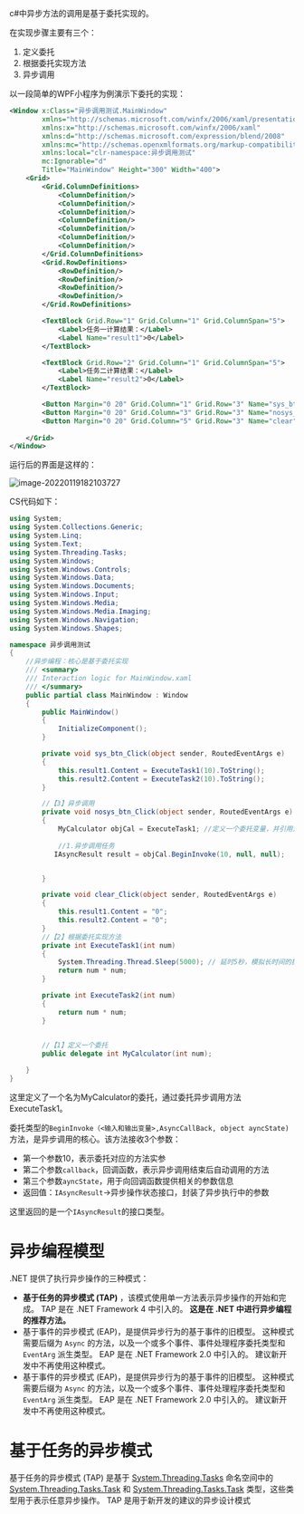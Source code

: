 c#中异步方法的调用是基于委托实现的。

在实现步骤主要有三个：

1. 定义委托
2. 根据委托实现方法
3. 异步调用

以一段简单的WPF小程序为例演示下委托的实现：

```xml
<Window x:Class="异步调用测试.MainWindow"
        xmlns="http://schemas.microsoft.com/winfx/2006/xaml/presentation"
        xmlns:x="http://schemas.microsoft.com/winfx/2006/xaml"
        xmlns:d="http://schemas.microsoft.com/expression/blend/2008"
        xmlns:mc="http://schemas.openxmlformats.org/markup-compatibility/2006"
        xmlns:local="clr-namespace:异步调用测试"
        mc:Ignorable="d"
        Title="MainWindow" Height="300" Width="400">
    <Grid>
        <Grid.ColumnDefinitions>
            <ColumnDefinition/>
            <ColumnDefinition/>
            <ColumnDefinition/>
            <ColumnDefinition/>
            <ColumnDefinition/>
            <ColumnDefinition/>
            <ColumnDefinition/>
        </Grid.ColumnDefinitions>
        <Grid.RowDefinitions>
            <RowDefinition/>
            <RowDefinition/>
            <RowDefinition/>
            <RowDefinition/>
        </Grid.RowDefinitions>

        <TextBlock Grid.Row="1" Grid.Column="1" Grid.ColumnSpan="5">
            <Label>任务一计算结果：</Label>
            <Label Name="result1">0</Label>
        </TextBlock>

        <TextBlock Grid.Row="2" Grid.Column="1" Grid.ColumnSpan="5">
            <Label>任务二计算结果：</Label>
            <Label Name="result2">0</Label>
        </TextBlock>

        <Button Margin="0 20" Grid.Column="1" Grid.Row="3" Name="sys_btn" Click="sys_btn_Click">同步执行</Button>
        <Button Margin="0 20" Grid.Column="3" Grid.Row="3" Name="nosys_btn" Click="nosys_btn_Click">异步执行</Button>
        <Button Margin="0 20" Grid.Column="5" Grid.Row="3" Name="clear" Click="clear_Click">清除结果</Button>
        
    </Grid>
</Window>
```

运行后的界面是这样的：

![image-20220119182103727](D:\Hugo_blog\static\images\image-20220119182103727.png)

CS代码如下：

```csharp
using System;
using System.Collections.Generic;
using System.Linq;
using System.Text;
using System.Threading.Tasks;
using System.Windows;
using System.Windows.Controls;
using System.Windows.Data;
using System.Windows.Documents;
using System.Windows.Input;
using System.Windows.Media;
using System.Windows.Media.Imaging;
using System.Windows.Navigation;
using System.Windows.Shapes;

namespace 异步调用测试
{
    //异步编程：核心是基于委托实现
    /// <summary>
    /// Interaction logic for MainWindow.xaml
    /// </summary>
    public partial class MainWindow : Window
    {
        public MainWindow()
        {
            InitializeComponent();
        }

        private void sys_btn_Click(object sender, RoutedEventArgs e)
        {
            this.result1.Content = ExecuteTask1(10).ToString();
            this.result2.Content = ExecuteTask2(10).ToString();
        }

        //【3】异步调用
        private void nosys_btn_Click(object sender, RoutedEventArgs e)
        {
            MyCalculator objCal = ExecuteTask1; //定义一个委托变量，并引用对应的方法
          
            //1.异步调用任务
           IAsyncResult result = objCal.BeginInvoke(10, null, null);


        }

        private void clear_Click(object sender, RoutedEventArgs e)
        {
            this.result1.Content = "0";
            this.result2.Content = "0";
        }
        //【2】根据委托实现方法
        private int ExecuteTask1(int num)
        {
            System.Threading.Thread.Sleep(5000); // 延时5秒，模拟长时间的操作
            return num * num;
        }

        private int ExecuteTask2(int num)
        {
            return num * num;
        }

      
        //【1】定义一个委托
        public delegate int MyCalculator(int num);

    }
}
```

 这里定义了一个名为MyCalculator的委托，通过委托异步调用方法ExecuteTask1。

 委托类型的`BeginInvoke（<输入和输出变量>,AsyncCallBack, object ayncState)` 方法，是异步调用的核心。该方法接收3个参数：

- 第一个参数10，表示委托对应的方法实参
- 第二个参数`callback`，回调函数，表示异步调用结束后自动调用的方法
- 第三个参数`ayncState`，用于向回调函数提供相关的参数信息
- 返回值：`IAsyncResult`->异步操作状态接口，封装了异步执行中的参数

这里返回的是一个`IAsyncResult`的接口类型。

# 异步编程模型

.NET 提供了执行异步操作的三种模式：

- **基于任务的异步模式 (TAP)** ，该模式使用单一方法表示异步操作的开始和完成。 TAP 是在 .NET Framework 4 中引入的。 **这是在 .NET 中进行异步编程的推荐方法。** 
- 基于事件的异步模式 (EAP)，是提供异步行为的基于事件的旧模型。 这种模式需要后缀为 `Async` 的方法，以及一个或多个事件、事件处理程序委托类型和 `EventArg` 派生类型。 EAP 是在 .NET Framework 2.0 中引入的。 建议新开发中不再使用这种模式。 
- 基于事件的异步模式 (EAP)，是提供异步行为的基于事件的旧模型。 这种模式需要后缀为 `Async` 的方法，以及一个或多个事件、事件处理程序委托类型和 `EventArg` 派生类型。 EAP 是在 .NET Framework 2.0 中引入的。 建议新开发中不再使用这种模式。 

# 基于任务的异步模式

基于任务的异步模式 (TAP) 是基于 [System.Threading.Tasks](https://docs.microsoft.com/zh-cn/dotnet/api/system.threading.tasks) 命名空间中的 [System.Threading.Tasks.Task](https://docs.microsoft.com/zh-cn/dotnet/api/system.threading.tasks.task) 和 [System.Threading.Tasks.Task](https://docs.microsoft.com/zh-cn/dotnet/api/system.threading.tasks.task-1) 类型，这些类型用于表示任意异步操作。 TAP 是用于新开发的建议的异步设计模式



